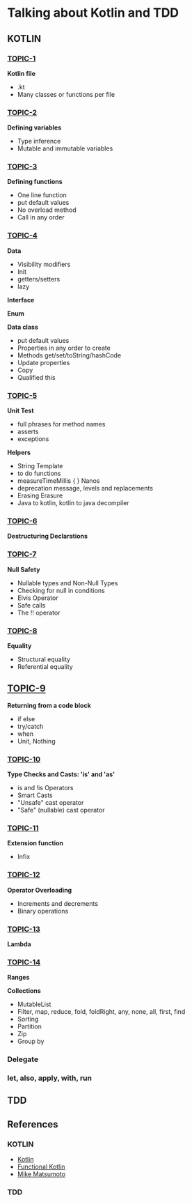 # Talking about Kotlin and TDD

## KOTLIN

### [TOPIC-1](https://github.com/danilopaiva/kotlin-tdd-demo/blob/master/src/test/kotlin/com/github/danilopaiva/demo/kotlin/Topic1.kthttps://github.com/danilopaiva/kotlin-tdd-demo/blob/master/src/test/kotlin/com/github/danilopaiva/demo/kotlin/Topic1.kt)

**Kotlin file**

* .kt
* Many classes or functions per file

### [TOPIC-2](https://github.com/danilopaiva/kotlin-tdd-demo/blob/master/src/test/kotlin/com/github/danilopaiva/demo/kotlin/Topic2.kt)

**Defining variables**

* Type inference
* Mutable and immutable variables

### [TOPIC-3](https://github.com/danilopaiva/kotlin-tdd-demo/blob/master/src/test/kotlin/com/github/danilopaiva/demo/kotlin/Topic3.kt)

**Defining functions**

* One line function
* put default values
* No overload method
* Call in any order

### [TOPIC-4](https://github.com/danilopaiva/kotlin-tdd-demo/blob/master/src/test/kotlin/com/github/danilopaiva/demo/kotlin/Topic4.kt)

**Data**

* Visibility modifiers
* Init
* getters/setters
* lazy

**Interface**

**Enum**

**Data class**

* put default values
* Properties in any order to create
* Methods get/set/toString/hashCode
* Update properties
* Copy
* Qualified this

### [TOPIC-5](https://github.com/danilopaiva/kotlin-tdd-demo/blob/master/src/test/kotlin/com/github/danilopaiva/demo/kotlin/Topic5.kt)

**Unit Test**

* full phrases for method names
* asserts
* exceptions

**Helpers**

* String Template
* to do functions
* measureTimeMillis { } Nanos
* deprecation message, levels and replacements
* Erasing Erasure
* Java to kotlin, kotlin to java decompiler

### [TOPIC-6](https://github.com/danilopaiva/kotlin-tdd-demo/blob/master/src/test/kotlin/com/github/danilopaiva/demo/kotlin/Topic6.kt)

**Destructuring Declarations**

### [TOPIC-7](https://github.com/danilopaiva/kotlin-tdd-demo/blob/master/src/test/kotlin/com/github/danilopaiva/demo/kotlin/Topic7.kt)

**Null Safety**

* Nullable types and Non-Null Types
* Checking for null in conditions
* Elvis Operator
* Safe calls
* The !! operator

### [TOPIC-8](https://github.com/danilopaiva/kotlin-tdd-demo/blob/master/src/test/kotlin/com/github/danilopaiva/demo/kotlin/Topic8.kt)

**Equality**

* Structural equality
* Referential equality

## [TOPIC-9](https://github.com/danilopaiva/kotlin-tdd-demo/blob/master/src/test/kotlin/com/github/danilopaiva/demo/kotlin/Topic9.kt)

**Returning from a code block**

* if else
* try/catch
* when
* Unit, Nothing

### [TOPIC-10](https://github.com/danilopaiva/kotlin-tdd-demo/blob/master/src/test/kotlin/com/github/danilopaiva/demo/kotlin/Topic10.kt)

**Type Checks and Casts: 'is' and 'as'**

* is and !is Operators
* Smart Casts
* "Unsafe" cast operator
* "Safe" (nullable) cast operator

### [TOPIC-11](https://github.com/danilopaiva/kotlin-tdd-demo/blob/master/src/test/kotlin/com/github/danilopaiva/demo/kotlin/Topic11.kt)

**Extension function**
* Infix

### [TOPIC-12](https://github.com/danilopaiva/kotlin-tdd-demo/blob/master/src/test/kotlin/com/github/danilopaiva/demo/kotlin/Topic12.kt)

**Operator Overloading**
* Increments and decrements
* Binary operations

### [TOPIC-13](https://github.com/danilopaiva/kotlin-tdd-demo/blob/master/src/test/kotlin/com/github/danilopaiva/demo/kotlin/Topic13.kt)

**Lambda**

### [TOPIC-14](https://github.com/danilopaiva/kotlin-tdd-demo/blob/master/src/test/kotlin/com/github/danilopaiva/demo/kotlin/Topic14.kt)

**Ranges**

**Collections**
* MutableList
* Filter, map, reduce, fold, foldRight, any, none, all, first, find
* Sorting
* Partition
* Zip
* Group by

### Delegate

### let, also, apply, with, run

## TDD


## References

### KOTLIN

* [Kotlin](https://kotlinlang.org)
* [Functional Kotlin](https://www.amazon.com.br/gp/product/B078JRKFYF/ref=oh_aui_d_detailpage_o01_?ie=UTF8&psc=1)
* [Mike Matsumoto](https://github.com/mmatsumoto/kotlin-webinar)

### TDD

